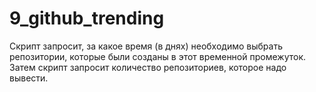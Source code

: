 # 9_github_trending

Скрипт запросит, за какое время (в днях) необходимо выбрать репозитории, которые были созданы в этот временной промежуток.
Затем скрипт запросит количество репозиториев, которое надо вывести.